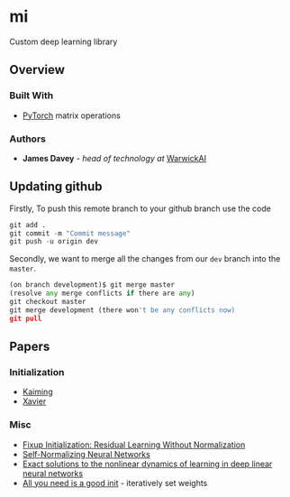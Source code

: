 # mi
Custom deep learning library

## Overview

### Built With

* [PyTorch](https://pytorch.org/) matrix operations

### Authors

* **James Davey** - *head of technology at* [WarwickAI](https://warwickai.ml/)

## Updating github

Firstly, To push this remote branch to your github branch use the code

```python
git add .
git commit -m "Commit message"
git push -u origin dev
```


Secondly, we want to merge all the changes from our `dev` branch into the `master`.

```python
(on branch development)$ git merge master
(resolve any merge conflicts if there are any)
git checkout master
git merge development (there won't be any conflicts now)
git pull
```

## Papers

### Initialization

* [Kaiming](https://arxiv.org/abs/1502.01852)
* [Xavier](http://proceedings.mlr.press/v9/glorot10a.html)

### Misc

* [Fixup Initialization: Residual Learning Without Normalization](https://arxiv.org/abs/1901.09321)
* [Self-Normalizing Neural Networks](https://arxiv.org/abs/1706.02515)
* [Exact solutions to the nonlinear dynamics of learning in deep linear neural networks](https://arxiv.org/abs/1312.6120)
* [All you need is a good init](https://arxiv.org/abs/1511.06422) - iteratively set weights
